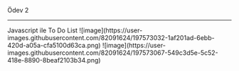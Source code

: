 Ödev 2
<hr>
Javascript ile To Do List
</hr>
![image](https://user-images.githubusercontent.com/82091624/197573032-1af201ad-6ebb-420d-a05a-cfa5100d63ca.png)
![image](https://user-images.githubusercontent.com/82091624/197573067-549c3d5e-5c52-418e-8890-8beaf2103b34.png)
